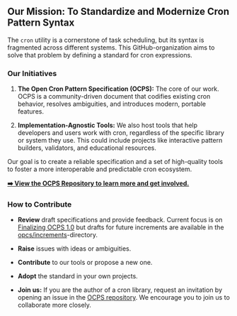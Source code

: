 ## Our Mission: To Standardize and Modernize Cron Pattern Syntax

The `cron` utility is a cornerstone of task scheduling, but its syntax is fragmented across different systems. This GitHub-organization aims to solve that problem by defining a standard for cron expressions.

### Our Initiatives

1.  **The Open Cron Pattern Specification (OCPS):** The core of our work. OCPS is a community-driven document that codifies existing cron behavior, resolves ambiguities, and introduces modern, portable features.

2.  **Implementation-Agnostic Tools:** We also host tools that help developers and users work with cron, regardless of the specific library or system they use. This could include projects like interactive pattern builders, validators, and educational resources.

Our goal is to create a reliable specification and a set of high-quality tools to foster a more interoperable and predictable cron ecosystem.

[**➡️ View the OCPS Repository to learn more and get involved.**](https://github.com/open-source-cron/ocps)

### How to Contribute

  * **Review** draft specifications and provide feedback. Current focus is on [Finalizing OCPS 1.0](https://github.com/open-source-cron/ocps/pull/6) but drafts for future increments are available in the [opcs/increments](https://github.com/open-source-cron/ocps/tree/main/increments)-directory.

  * **Raise** issues with ideas or ambiguities.

  * **Contribute** to our tools or propose a new one.

  * **Adopt** the standard in your own projects.

  * **Join us:** If you are the author of a cron library, request an invitation by opening an issue in the [OCPS repository](https://www.google.com/search?q=https://github.com/open-source-cron/ocps/issues/new). We encourage you to join us to collaborate more closely.
